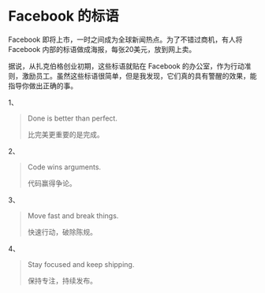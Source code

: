 # Facebook 的标语


Facebook 即将上市，一时之间成为全球新闻热点。为了不错过商机，有人将 Facebook 内部的标语做成海报，每张20美元，放到网上卖。

据说，从扎克伯格创业初期，这些标语就贴在 Facebook 的办公室，作为行动准则，激励员工。虽然这些标语很简单，但是我发现，它们真的具有警醒的效果，能指导你做出正确的事。

1、

> Done is better than perfect.
>
> 比完美更重要的是完成。

2、

> Code wins arguments.
>
> 代码赢得争论。

3、

> Move fast and break things.
>
> 快速行动，破除陈规。

4、

> Stay focused and keep shipping.
>
> 保持专注，持续发布。

